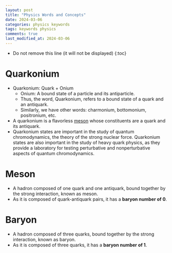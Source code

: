 ```yaml
---
layout: post
title: "Physics Words and Concepts"
date: 2024-03-06
categories: physics keywords
tags: keywords physics
comments: true
last_modified_at: 2024-03-06
---
```

* Do not remove this line (it will not be displayed)
{:toc}

# Quarkonium

- Quarkonium: Quark + Onium
    - Onium: A bound state of a particle and its antiparticle.
    - Thus, the word, Quarkonium, refers to a bound state of a quark and an antiquark.
    - Similarly, we have other words: charmonium, bottomonium, positronium, etc.
- A quarkonium is a flavorless [meson](#meson) whose constituents are a quark and its antiquark.
- Quarkonium states are important in the study of quantum chromodynamics, the theory of the strong nuclear force. Quarkonium states are also important in the study of heavy quark physics, as they provide a laboratory for testing perturbative and nonperturbative aspects of quantum chromodynamics.


# Meson

- A hadron composed of one quark and one antiquark, bound together by the strong interaction, known as meson.
- As it is composed of quark-antiquark pairs, it has a **baryon number of 0**.

# Baryon

- A hadron composed of three quarks, bound together by the strong interaction, known as baryon.
- As it is composed of three quarks, it has a **baryon number of 1**.
